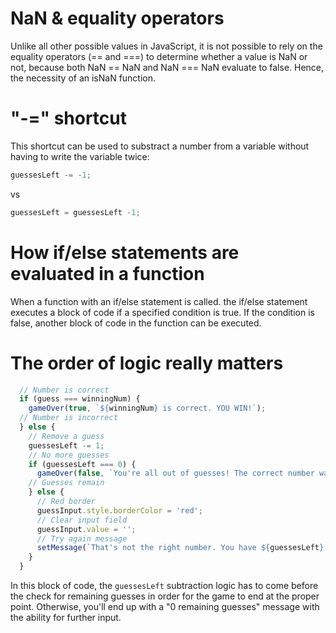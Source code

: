 # NaN & equality operators

Unlike all other possible values in JavaScript, it is not possible to rely on the equality operators (== and ===) to determine whether a value is NaN or not, because both NaN == NaN and NaN === NaN evaluate to false. Hence, the necessity of an isNaN function.

# "-=" shortcut

This shortcut can be used to substract a number from a variable without having to write the variable twice:

```javascript
guessesLeft -= -1;
```

vs

```javascript
guessesLeft = guessesLeft -1;
```
# How if/else statements are evaluated in a function

When a function with an if/else statement is called. the if/else statement executes a block of code if a specified condition is true. If the condition is false, another block of code in the function can be executed.

# The order of logic really matters

```javascript
  // Number is correct 
  if (guess === winningNum) {
    gameOver(true, `${winningNum} is correct. YOU WIN!`);
  // Number is incorrect
  } else {
    // Remove a guess
    guessesLeft -= 1;
    // No more guesses
    if (guessesLeft === 0) {
      gameOver(false, `You're all out of guesses! The correct number was ${winningNum}.`);
    // Guesses remain
    } else {
      // Red border
      guessInput.style.borderColor = 'red';
      // Clear input field
      guessInput.value = '';
      // Try again message
      setMessage(`That's not the right number. You have ${guessesLeft} guesses left.`, 'red');
    }
  }
```
In this block of code, the ```guessesLeft``` subtraction logic has to come before the check for remaining guesses in order for the game to end at the proper point. Otherwise, you'll end up with a "0 remaining guesses" message with the ability for further input.